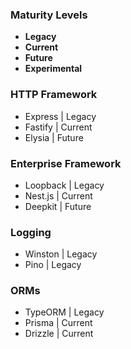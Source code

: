 ### Maturity Levels

- **Legacy**
- **Current**
- **Future**
- **Experimental**

### HTTP Framework

- Express | Legacy
- Fastify | Current
- Elysia | Future

### Enterprise Framework

- Loopback | Legacy
- Nest.js | Current
- Deepkit | Future

### Logging

- Winston | Legacy
- Pino | Legacy

### ORMs

- TypeORM | Legacy
- Prisma | Current
- Drizzle | Current